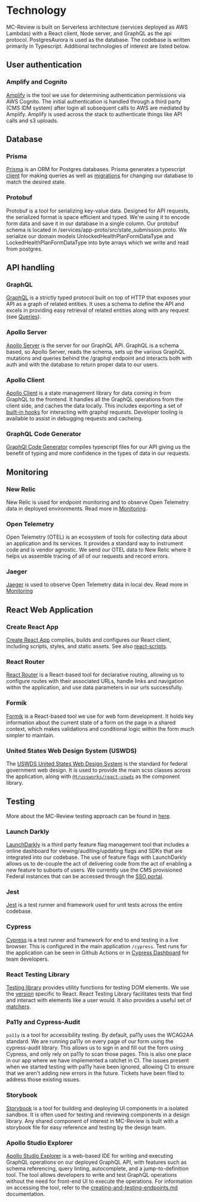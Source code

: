 # Technology

MC-Review is built on Serverless architecture (services deployed as AWS Lambdas) with a React client, Node server, and GraphQL as the api protocol. PostgresAurora is used as the database. The codebase is written primarily in Typescript. Additional technologies of interest are listed below.

## User authentication

### Amplify and Cognito

[Amplify](https://docs.amplify.aws/) is the tool we use for determining authentication permissions via AWS Cognito. The initial authentication is handled through a third party (CMS IDM system) after login all subsequent calls to AWS are mediated by Amplify. Amplify is used across the stack to authenticate things like API calls and s3 uploads.

## Database

### Prisma

[Prisma](https://www.prisma.io) is an ORM for Postgres databases. Prisma generates a typescript [client](https://www.prisma.io/docs/concepts/components/prisma-client) for making queries as well as [migrations](https://www.prisma.io/docs/guides/database/developing-with-prisma-migrate) for changing our database to match the desired state.

### Protobuf

Protobuf is a tool for serializing key-value data. Designed for API requests, the serialized format is space efficient and typed. We're using it to encode form data and save it in our database in a single column. Our protobuf schema is located in /services/app-proto/src/state_submission.proto. We serialize our domain models UnlockedHealthPlanFormDataType and LockedHealthPlanFormDataType into byte arrays which we write and read from postgres.

## API handling

### GraphQL

[GraphQL](https://graphql.org/learn/) is a strictly typed protocol built on top of HTTP that exposes your API as a graph of related entities. It uses a schema to define the API and excels in providing easy retrieval of related entities along with any request (see [Queries](https://graphql.org/learn/queries/)).

### Apollo Server

[Apollo Server](https://www.apollographql.com/docs/apollo-server/) is the server for our GraphQL API. GraphQL is a schema based, so Apollo Server, reads the schema, sets up the various GraphQL mutations and queries behind the /graphql endpoint and interacts both with auth and with the database to return proper data to our users.

### Apollo Client

[Apollo Client](https://www.apollographql.com/docs/react/) is a state management library for data coming in from GraphQL to the frontend. It handles all the GraphQL operations from the client side, and caches the data locally. This includes exporting a set of [built-in hooks](https://www.apollographql.com/docs/react/api/react/hooks/) for interacting with graphql requests. Developer tooling is available to assist in debugging requests and cacheing.

### GraphQL Code Generator

[GraphQl Code Generator](https://www.the-guild.dev/graphql/codegen/) compiles typescript files for our API giving us the benefit of typing and more confidence in the types of data in our requests.

## Monitoring

### New Relic

New Relic is used for endpoint monitoring and to observe Open Telemetry data in deployed environments. Read more in [Monitoring](./technical-design/monitoring.md).

### Open Telemetry

Open Telemetry (OTEL) is an ecosystem of tools for collecting data about an application and its services. It provides a standard way to instrument code and is vendor agnostic. We send our OTEL data to New Relic where it helps us assemble tracing of all of our requests and record errors.

### Jaeger

[Jaeger](https://www.jaegertracing.io/) is used to observe Open Telemetry data in local dev. Read more in [Monitoring](./technical-design/monitoring.md)

## React Web Application

### Create React App

[Create React App](https://facebook.github.io/create-react-app) compiles, builds and configures our React client, including scripts, styles, and static assets. See also [react-scripts](https://github.com/facebook/create-react-app/tree/master/packages/react-scripts).

### React Router

[React Router](https://reactrouter.com/) is a React-based tool for declarative routing, allowing us to configure routes with their associated URLs, handle links and navigation within the application, and use data parameters in our urls successfully.

### Formik

[Formik](https://formik.org/docs/overview) is a React-based tool we use for web form development. It holds key information about the current state of a form on the page in a shared context, which makes validations and conditional logic within the form much simpler to maintain.

### United States Web Design System (USWDS)

The [USWDS United States Web Design System](https://designsystem.digital.gov/) is the standard for federal government web design. It is used to provide the main scss classes across the application, along with [`@trussworks/react-uswds`](https://github.com/trussworks/react-uswds) as the component library.

## Testing

More about the MC-Review testing approach can be found in [here](technical-design/testing-approach.md).

### Launch Darkly

[LaunchDarkly](https://launchdarkly.com/implementation/) is a third party feature flag management tool that includes a online dashboard for viewing/auditing/updating flags and SDKs that are integrated into our codebase. The use of feature flags with LaunchDarkly allows us to de-couple the act of delivering code from the act of enabling a new feature to subsets of users. We currently use the CMS provisioned Federal instances that can be accessed through the [SSO portal](https://mo-idp.cms.gov).

### Jest

[Jest](https://jestjs.io/) is a test runner and framework used for unit tests across the entire codebase.

### Cypress

[Cypress](https://www.cypress.io/) is a test runner and framework for end to end testing in a live browser. This is configured in the main application `/cypress`. Test runs for the application can be seen in Github Actions or in [Cypress Dashboard](https://dashboard.cypress.io) for team developers.

### React Testing Library

[Testing library](https://testing-library.com) provides utility functions for testing DOM elements. We use the [version](https://testing-library.com/docs/react-testing-library/intro) specific to React. React Testing Library facilitates tests that find and interact with elements like a user would. It also provides a useful set of [matchers](https://github.com/testing-library/jest-dom#custom-matchers).

### Pa11y and Cypress-Audit

`pa11y` is a tool for accessibility testing. By default, pa11y uses the WCAG2AA standard. We are running pa11y on every page of our form using the cypress-audit library. This allows us to sign in and fill out the form using Cypress, and only rely on pa11y to scan those pages. This is also one place in our app where we have implemented a ratchet in CI. The issues present when we started testing with pa11y have been ignored, allowing CI to ensure that we aren't adding new errors in the future. Tickets have been filed to address those existing issues.

### Storybook

[Storybook](https://storybook.js.org/docs/react/get-started/introduction) is a tool for building and deploying UI components in a isolated sandbox. It is often used for testing and reviewing components in a design library. Any shared component of interest in MC-Review is built with a storybook file for easy reference and testing by the design team.


### Apollo Studio Explorer
[Apollo Studio Explorer](https://www.apollographql.com/docs/graphos/explorer/explorer/) is a web-based IDE for writing and executing GraphQL operations on our deployed GraphQL API, with features such as schema referencing, query linting, autocomplete, and a jump-to-definition tool. The tool allows developers to write and test GraphQL operations without the need for front-end UI to execute the operations. For information on accessing the tool, refer to the [creating-and-testing-endpoints.md](technical-design/creating-and-testing-endpoints.md#apollo-studio-explorer) documentation.
